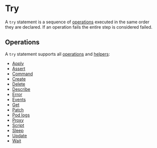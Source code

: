 # Try

A `try` statement is a sequence of [operations](../operations/index.md) executed in the same order they are declared.
If an operation fails the entire step is considered failed.

## Operations

A `try` statement supports all [operations](../operations/index.md) and [helpers](../operations/helpers/index.md):

- [Apply](../operations/apply.md)
- [Assert](../operations/assert.md)
- [Command](../operations/command.md)
- [Create](../operations/create.md)
- [Delete](../operations/delete.md)
- [Describe](../operations/helpers/describe.md)
- [Error](../operations/error.md)
- [Events](../operations/helpers/events.md)
- [Get](../operations/helpers/get.md)
- [Patch](../operations/patch.md)
- [Pod logs](../operations/helpers/logs.md)
- [Proxy](../operations/helpers/proxy.md)
- [Script](../operations/script.md)
- [Sleep](../operations/sleep.md)
- [Update](../operations/update.md)
- [Wait](../operations/helpers/wait.md)
